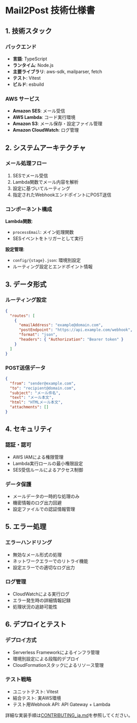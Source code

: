 <!-- filepath: /workspace/docs/technical-specifications.md -->

# Mail2Post 技術仕様書

## 1. 技術スタック

### バックエンド

- **言語**: TypeScript
- **ランタイム**: Node.js
- **主要ライブラリ**: aws-sdk, mailparser, fetch
- **テスト**: Vitest
- **ビルド**: esbuild

### AWS サービス

- **Amazon SES**: メール受信
- **AWS Lambda**: コード実行環境
- **Amazon S3**: メール保存・設定ファイル管理
- **Amazon CloudWatch**: ログ管理

## 2. システムアーキテクチャ

### メール処理フロー

1. SESでメール受信
2. Lambda関数でメール内容を解析
3. 設定に基づいてルーティング
4. 指定されたWebhookエンドポイントにPOST送信

### コンポーネント構成

**Lambda関数**:

- `processEmail`: メイン処理関数
- SESイベントをトリガーとして実行

**設定管理**:

- `config/{stage}.json`: 環境別設定
- ルーティング設定とエンドポイント情報

## 3. データ形式

### ルーティング設定

```json
{
  "routes": [
    {
      "emailAddress": "example@domain.com",
      "postEndpoint": "https://api.example.com/webhook",
      "format": "json",
      "headers": { "Authorization": "Bearer token" }
    }
  ]
}
```

### POST送信データ

```json
{
  "from": "sender@example.com",
  "to": "recipient@domain.com",
  "subject": "メール件名",
  "text": "メール本文",
  "html": "HTMLメール本文",
  "attachments": []
}
```

## 4. セキュリティ

### 認証・認可

- AWS IAMによる権限管理
- Lambda実行ロールの最小権限設定
- SES受信ルールによるアクセス制御

### データ保護

- メールデータの一時的な処理のみ
- 機密情報のログ出力回避
- 設定ファイルでの認証情報管理

## 5. エラー処理

### エラーハンドリング

- 無効なメール形式の処理
- ネットワークエラーでのリトライ機能
- 設定エラーでの適切なログ出力

### ログ管理

- CloudWatchによる実行ログ
- エラー発生時の詳細情報記録
- 処理状況の追跡可能性

## 6. デプロイとテスト

### デプロイ方式

- Serverless Frameworkによるインフラ管理
- 環境別設定による段階的デプロイ
- CloudFormationスタックによるリソース管理

### テスト戦略

- ユニットテスト: Vitest
- 結合テスト: 実AWS環境
- テスト用Webhook API: API Gateway + Lambda

詳細な実装手順は[CONTRIBUTING_ja.md](../CONTRIBUTING_ja.md)を参照してください。
